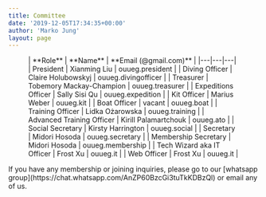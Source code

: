 ```yaml
---
title: Committee
date: '2019-12-05T17:34:35+00:00'
author: 'Marko Jung'
layout: page
---
```


<figure class="wp-block-table">| **Role** | **Name** | **Email (@gmail.com)** |
|---|---|---|
| President | Xianming Liu | ouueg.president |
| Diving Officer | Claire Holubowskyj | ouueg.divingofficer |
| Treasurer | Tobemory Mackay-Champion | ouueg.treasurer |
| Expeditions Officer | Sally Sisi Qu | ouueg.expedition |
| Kit Officer | Marius Weber | ouueg.kit |
| Boat Officer | vacant | ouueg.boat |
| Training Officer | Lidka Ożarowska | ouueg.training |
| Advanced Training Officer | Kirill Palamartchouk | ouueg.ato |
| Social Secretary | Kirsty Harrington | ouueg.social |
| Secretary | Midori Hosoda | ouueg.secretary |
| Membership Secretary | <meta charset="utf-8"></meta>Midori Hosoda | ouueg.membership |
| Tech Wizard aka IT Officer | Frost Xu | ouueg.it |
| Web Officer | Frost Xu | ouueg.it |

</figure>If you have any membership or joining inquiries, please go to our [whatsapp group](https://chat.whatsapp.com/AnZP60BzcGi3tuTkKDBzQl) or email any of us.
